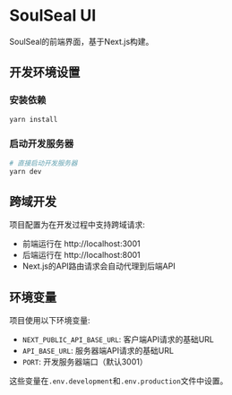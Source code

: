 # SoulSeal UI

SoulSeal的前端界面，基于Next.js构建。

## 开发环境设置

### 安装依赖
```bash
yarn install
```

### 启动开发服务器
```bash
# 直接启动开发服务器
yarn dev

```

## 跨域开发

项目配置为在开发过程中支持跨域请求:

- 前端运行在 http://localhost:3001
- 后端运行在 http://localhost:8001
- Next.js的API路由请求会自动代理到后端API

## 环境变量

项目使用以下环境变量:

- `NEXT_PUBLIC_API_BASE_URL`: 客户端API请求的基础URL
- `API_BASE_URL`: 服务器端API请求的基础URL
- `PORT`: 开发服务器端口（默认3001）

这些变量在`.env.development`和`.env.production`文件中设置。
